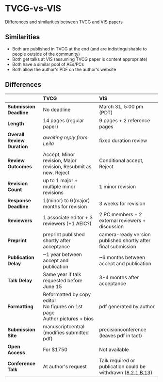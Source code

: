 # TVCG-vs-VIS
Differences and similarities between TVCG and VIS papers

## Similarities
 * Both are published in TVCG at the end (and are indistinguishable to people outside of the community)
 * Both get talks at VIS (assuming TVCG paper is content appropriate)
 * Both have a similar pool of AEs/PCs
 * Both allow the author's PDF on the author's website

## Differences
|                            |TVCG                                                  |VIS                                                           |
|:---------------------------|:-----------------------------------------------------|:-------------------------------------------------------------|
|**Submission Deadline**     |No deadline                                           |March 31, 5:00 pm (PDT)                                       |
|**Length**                  |14 pages (regular paper)                              |9 pages + 2 reference pages                                   |
|**Overall Review Duration** |*awaiting reply from Leila*                           |fixed duration review                                         |
|**Review Outcomes**          |Accept, Minor revision, Major revision, Resubmit as new, Reject |Conditional accept, Reject                                         |
|**Revision Count**          |up to 1 major + multiple minor revisions              |1 minor revision                                              |
|**Response Deadline**       |1(minor) to 6(major) months for revision              |3 weeks for revision                                          |
|**Reviewers**               |1 associate editor + 3 reviewers (+1 AEIC?)           |2 PC members + 2 external reviewers + discussion              |
|**Preprint**                |preprint published shortly after acceptance           |camera-ready version published shortly after final submission |
|**Publication Delay**       |~1 year between accept and publication                |~6 months between accept and publication                      |
|**Talk Delay**              |Same year if talk requested before June 15            |3-4 months after acceptance                                  |
|**Formatting**              |Reformatted by copy editor<br> No figures on 1st page<br> Author pictures + bios |pdf generated by author              |
|**Submission Site**         |manuscriptcentral (modifies submitted pdf)            |precisionconference (leaves pdf in tact)                      |
|**Open Access**             |For $1750                                             |Not available                                                 |
|**Conference Talk**         |At author's request                                   |Talk required or publication could be withdrawn ([8.2.1.B.13](https://www.ieee.org/documents/opsmanual.pdf))             |
